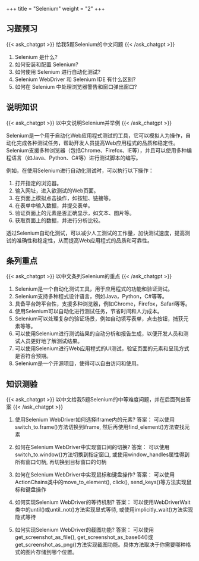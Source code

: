 +++
title = "Selenium"
weight = "2"
+++
## 习题预习
{{< ask_chatgpt >}}
给我5题Selenium的中文问题
{{< /ask_chatgpt >}}



1. Selenium 是什么?
2. 如何安装和配置 Selenium?
3. 如何使用 Selenium 进行自动化测试?
4. Selenium WebDriver 和 Selenium IDE 有什么区别?
5. 如何在 Selenium 中处理浏览器警告和窗口弹出窗口?   

## 说明知识
{{< ask_chatgpt >}}
以中文说明Selenium并举例
{{< /ask_chatgpt >}}



Selenium是一个用于自动化Web应用程式测试的工具，它可以模拟人为操作，自动化完成各种测试任务，帮助开发人员提高Web应用程式的品质和稳定性。Selenium支援多种浏览器（包括Chrome、Firefox、IE等），并且可以使用多种编程语言（如Java、Python、C#等）进行测试脚本的编写。

例如，在使用Selenium进行自动化测试时，可以执行以下操作：

1. 打开指定的浏览器。
2. 输入网址，进入欲测试的Web页面。
3. 在页面上模拟点击操作，如按钮、链接等。
4. 在表单中输入数据，并提交表单。
5. 验证页面上的元素是否正确显示，如文本、图片等。
6. 获取页面上的数据，并进行分析比较。

透过Selenium自动化测试，可以减少人工测试的工作量，加快测试速度，提高测试的准确性和稳定性，从而提高Web应用程式的品质和可靠性。   

## 条列重点
{{< ask_chatgpt >}}
以中文条列Selenium的重点
{{< /ask_chatgpt >}}



1. Selenium是一个自动化测试工具，用于应用程式的功能和验证测试。
2. Selenium支持多种程式设计语言，例如Java，Python，C#等等。
3. 具备平台跨平台性，支援多种浏览器，例如Chrome，Firefox，Safari等等。
4. 使用Selenium可以自动化进行测试任务，节省时间和人力成本。
5. Selenium可以处理复杂的验证场景，例如自动填写表单，点击按钮，捕获元素等等。
6. 可以使用Selenium进行测试结果的自动分析和报告生成，以便开发人员和测试人员更好地了解测试结果。
7. 可以使用Selenium进行Web应用程式的UI测试，验证页面的元素和呈现方式是否符合预期。
8. Selenium是一个开源项目，使得可以自由访问和使用。   

## 知识测验
{{< ask_chatgpt >}}
以中文给我5题Selenium的中等难度问题，并在后面列出答案
{{< /ask_chatgpt >}}



1. 使用Selenium WebDriver如何选择iframe内的元素?
答案：
可以使用switch_to.frame()方法切换到iframe, 然后再使用find_element()方法查找元素

2. 如何在Selenium WebDriver中实现窗口间的切换?
答案：
可以使用switch_to.window()方法切换到指定窗口, 或使用window_handles属性得到所有窗口句柄, 再切换到目标窗口的句柄

3. 如何在Selenium WebDriver中实现鼠标和键盘操作?
答案：
可以使用ActionChains类中的move_to_element(), click(), send_keys()等方法实现鼠标和键盘操作

4. 如何实现Selenium WebDriver的等待机制?
答案：
可以使用WebDriverWait类中的until()或until_not()方法实现显式等待, 或使用implicitly_wait()方法实现隐式等待

5. 如何实现Selenium WebDriver的截图功能?
答案：
可以使用get_screenshot_as_file(), get_screenshot_as_base64()或get_screenshot_as_png()方法实现截图功能。具体方法取决于你需要哪种格式的图片存储到哪个位置。   

